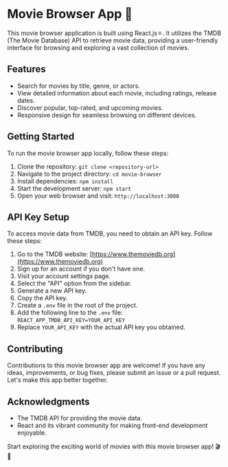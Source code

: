 # Movie Browser App 🍿

This movie browser application is built using React.js:atom_symbol:. It utilizes the TMDB (The Movie Database) API to retrieve movie data, providing a user-friendly interface for browsing and exploring a vast collection of movies.

## Features

- Search for movies by title, genre, or actors.
- View detailed information about each movie, including ratings, release dates.
- Discover popular, top-rated, and upcoming movies.
- Responsive design for seamless browsing on different devices.

## Getting Started

To run the movie browser app locally, follow these steps:

1. Clone the repository: `git clone <repository-url>`
2. Navigate to the project directory: `cd movie-browser`
3. Install dependencies: `npm install`
4. Start the development server: `npm start`
5. Open your web browser and visit: `http://localhost:3000`

## API Key Setup

To access movie data from TMDB, you need to obtain an API key. Follow these steps:

1. Go to the TMDB website: [https://www.themoviedb.org](https://www.themoviedb.org)
2. Sign up for an account if you don't have one.
3. Visit your account settings page.
4. Select the "API" option from the sidebar.
5. Generate a new API key.
6. Copy the API key.
7. Create a `.env` file in the root of the project.
8. Add the following line to the `.env` file: `REACT_APP_TMDB_API_KEY=YOUR_API_KEY`
9. Replace `YOUR_API_KEY` with the actual API key you obtained.

## Contributing

Contributions to this movie browser app are welcome! If you have any ideas, improvements, or bug fixes, please submit an issue or a pull request. Let's make this app better together.

## Acknowledgments

- The TMDB API for providing the movie data.
- React and its vibrant community for making front-end development enjoyable.

Start exploring the exciting world of movies with this movie browser app! 🎬🍿
